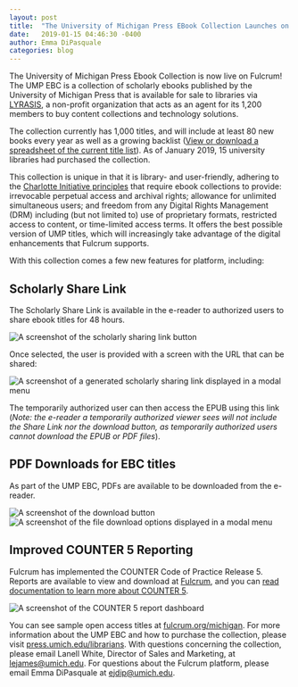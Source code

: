 ```yaml
---
layout: post
title:  "The University of Michigan Press EBook Collection Launches on Fulcrum"
date:   2019-01-15 04:46:30 -0400
author: Emma DiPasquale
categories: blog
---
```

The University of Michigan Press Ebook Collection is now live on Fulcrum! The UMP EBC is a collection of scholarly ebooks published by the University of Michigan Press that is available for sale to libraries via [LYRASIS](https://www.lyrasis.org/content/Pages/Collaborative-Approach.aspx), a non-profit organization that acts as an agent for its 1,200 members to buy content collections and technology solutions.

The collection currently has 1,000 titles, and will include at least 80 new books every year as well as a growing backlist ([View or download a spreadsheet of the current title list](https://umich.app.box.com/s/3ylk40n7lo3oyl62j9wlvvhus69ocf0v)). As of January 2019, 15 university libraries had purchased the collection.

This collection is unique in that it is library- and user-friendly, adhering to the [Charlotte Initiative principles](http://charlotteinitiative.uncc.edu/) that require ebook collections to provide: irrevocable perpetual access and archival rights; allowance for unlimited simultaneous users; and freedom from any Digital Rights Management (DRM) including (but not limited to) use of proprietary formats, restricted access to content, or time-limited access terms. It offers the best possible version of UMP titles, which will increasingly take advantage of the digital enhancements that Fulcrum supports.

With this collection comes a few new features for platform, including:

## Scholarly Share Link
The Scholarly Share Link is available in the e-reader to authorized users to share ebook titles for 48 hours.

<img class="responsive-img" alt="A screenshot of the scholarly sharing link button" src="/img/blog/2019-01-15-ump-ebc-launches-1.jpg" />

Once selected, the user is provided with a screen with the URL that can be shared:

<img class="responsive-img" alt="A screenshot of a generated scholarly sharing link displayed in a modal menu" src="/img/blog/2019-01-15-ump-ebc-launches-2.png" />

The temporarily authorized user can then access the EPUB using this link (*Note: the
e-reader a temporarily authorized viewer sees will not include the Share Link nor the download button, as temporarily authorized users cannot download the EPUB or PDF files*).

## PDF Downloads for EBC titles

As part of the UMP EBC, PDFs are available to be downloaded from the e-reader.

<img class="responsive-img" alt="A screenshot of the download button" src="/img/blog/2019-01-15-ump-ebc-launches-3.png" />

<br />

<img class="responsive-img" alt="A screenshot of the file download options displayed in a modal menu" src="/img/blog/2019-01-15-ump-ebc-launches-4.png" />

## Improved COUNTER 5 Reporting
Fulcrum has implemented the COUNTER Code of Practice Release 5. Reports are available to view and download at [Fulcrum](https://www.fulcrum.org/counter_reports), and you can [read documentation to learn more about COUNTER 5](https://www.projectcounter.org/friendly-guides-release-5/).

<img class="responsive-img" alt="A screenshot of the COUNTER 5 report dashboard" src="/img/blog/2019-01-15-ump-ebc-launches-5.jpg" />

You can see sample open access titles at [fulcrum.org/michigan](https://www.fulcrum.org/michigan). For more information about the UMP EBC and how to purchase the collection, please visit [press.umich.edu/librarians](http://www.press.umich.edu/librarians). With questions concerning the collection, please email Lanell White, Director of Sales and Marketing, at [lejames@umich.edu](mailto:lejames@umich.edu). For questions about the Fulcrum platform, please email Emma DiPasquale at [ejdip@umich.edu](mailto:ejdip@umich.edu).
